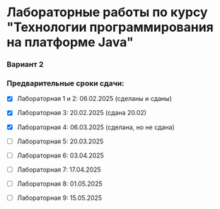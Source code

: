# Лабораторные работы по курсу "Технологии программирования на платформе Java"

### Вариант 2

### Предварительные сроки сдачи:
- [x] Лабораторная 1 и 2: 06.02.2025 (сделаны и сданы)
- [x] Лабораторная 3: 20.02.2025 (сдана 20.02)
- [x] Лабораторная 4: 06.03.2025 (сделана, но не сдана)
- [ ] Лабораторная 5: 20.03.2025 
- [ ] Лабораторная 6: 03.04.2025 
- [ ] Лабораторная 7: 17.04.2025
- [ ] Лабораторная 8: 01.05.2025
- [ ] Лабораторная 9: 15.05.2025

